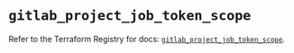 # `gitlab_project_job_token_scope`

Refer to the Terraform Registry for docs: [`gitlab_project_job_token_scope`](https://registry.terraform.io/providers/gitlabhq/gitlab/18.4.1/docs/resources/project_job_token_scope).
